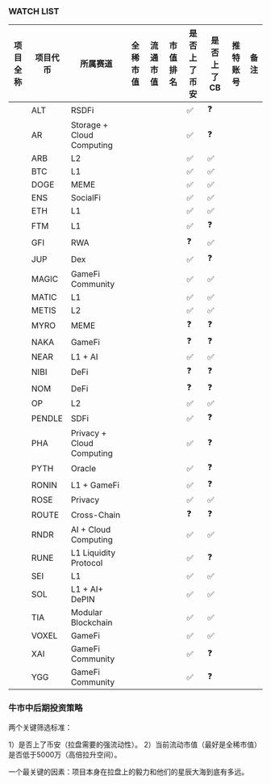
### WATCH LIST

| 项目全称 | 项目代币 | 所属赛道 | 全稀市值 | 流通市值 | 市值排名 | 是否上了币安 | 是否上了CB | 推特账号 | 备注 |
|---------|---------|---------|---------|---------|---------|--------------|------------|---------|------|
|         | ALT     | RSDFi                     |         |         |         | :white_check_mark: | :question:         |         |      |
|         | AR      | Storage + Cloud Computing |         |         |         | :white_check_mark: | :question:         |         |      |
|         | ARB     | L2                        |         |         |         | :white_check_mark: | :white_check_mark: |         |      |
|         | BTC     | L1                        |         |         |         | :white_check_mark: | :white_check_mark: |         |      |
|         | DOGE    | MEME                      |         |         |         | :white_check_mark: | :white_check_mark: |         |      |
|         | ENS     | SocialFi                  |         |         |         | :white_check_mark: | :white_check_mark: |         |      |
|         | ETH     | L1                        |         |         |         | :white_check_mark: | :white_check_mark: |         |      |
|         | FTM     | L1                        |         |         |         | :white_check_mark: | :question:         |         |      |
|         | GFI     | RWA                       |         |         |         | :question:         | :white_check_mark: |         |      |
|         | JUP     | Dex                       |         |         |         | :white_check_mark: | :question:         |         |      |
|         | MAGIC   | GameFi Community          |         |         |         | :white_check_mark: | :white_check_mark: |         |      |
|         | MATIC   | L1                        |         |         |         | :white_check_mark: | :white_check_mark: |         |      |
|         | METIS   | L2                        |         |         |         | :white_check_mark: | :white_check_mark: |         |      |
|         | MYRO    | MEME                      |         |         |         | :question:         | :question:         |         |      |
|         | NAKA    | GameFi                    |         |         |         | :question:         | :question:         |         |      |
|         | NEAR    | L1 + AI                   |         |         |         | :white_check_mark: | :white_check_mark: |         |      |
|         | NIBI    | DeFi                      |         |         |         | :question:         | :question:         |         |      |
|         | NOM     | DeFi                      |         |         |         | :question:         | :question:         |         |      |
|         | OP      | L2                        |         |         |         | :white_check_mark: | :white_check_mark: |         |      |
|         | PENDLE  | SDFi                      |         |         |         | :white_check_mark: | :question:         |         |      |
|         | PHA     | Privacy + Cloud Computing |         |         |         | :white_check_mark: | :question:         |         |      |
|         | PYTH    | Oracle                    |         |         |         | :white_check_mark: | :question:         |         |      |
|         | RONIN   | L1 + GameFi               |         |         |         | :white_check_mark: | :question:         |         |      |
|         | ROSE    | Privacy                   |         |         |         | :white_check_mark: | :white_check_mark: |         |      |
|         | ROUTE   | Cross-Chain               |         |         |         | :question:         | :question:         |         |      |
|         | RNDR    | AI + Cloud Computing      |         |         |         | :white_check_mark: | :white_check_mark: |         |      |
|         | RUNE    | L1 Liquidity Protocol     |         |         |         | :white_check_mark: | :question:         |         |      |
|         | SEI     | L1                        |         |         |         | :white_check_mark: | :white_check_mark: |         |      |
|         | SOL     | L1 + AI+ DePIN            |         |         |         | :white_check_mark: | :white_check_mark: |         |      |
|         | TIA     | Modular Blockchain        |         |         |         | :white_check_mark: | :white_check_mark: |         |      |
|         | VOXEL   | GameFi                    |         |         |         | :white_check_mark: | :white_check_mark: |         |      |
|         | XAI     | GameFi Community          |         |         |         | :white_check_mark: | :question:         |         |      |
|         | YGG     | GameFi Community          |         |         |         | :white_check_mark: | :question:         |         |      |

### 牛市中后期投资策略

两个关键筛选标准：

1）是否上了币安（拉盘需要的强流动性）。
2）当前流动市值（最好是全稀市值）是否低于5000万（高倍拉升空间）。

一个最关键的因素：项目本身在拉盘上的毅力和他们的星辰大海到底有多远。
